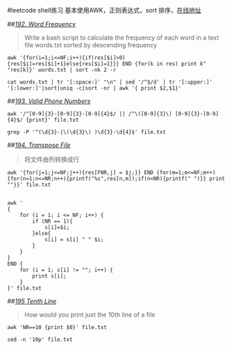 #leetcode shell练习
基本使用AWK，正则表达式，sort 排序，[在线地址](https://leetcode.com/problemset/shell/)

##[*192. Word Frequency*](https://leetcode.com/problems/word-frequency/)
>Write a bash script to calculate the frequency of each word in a text file words.txt
>sorted by descending frequency

```
awk '{for(i=1;i<=NF;i++){if(res[$i]>0){res[$i]=res[$i]+1}else{res[$i]=1}}} END {for(k in res) print k" "res[k]}' words.txt | sort -nk 2 -r

cat words.txt | tr '[:space:]' "\n" | sed '/^$/d' | tr '[:upper:]' '[:lower:]'|sort|uniq -c|sort -nr | awk '{ print $2,$1}'
```

##[*193. Valid Phone Numbers*](https://leetcode.com/problems/valid-phone-numbers/)

```
awk '/^[0-9]{3}-[0-9]{3}-[0-9]{4}$/ || /^\([0-9]{3}\) [0-9]{3}-[0-9]{4}$/ {print}' file.txt

grep -P '^(\d{3}-|\(\d{3}\) )\d{3}-\d{4}$' file.txt
```

##[*194. Transpose File*](https://leetcode.com/problems/transpose-file/)
> 将文件由列转换成行

```
awk '{for(j=1;j<=NF;j++){res[FNR,j] = $j;}} END {for(m=1;m<=NF;m++){for(n=1;n<=NR;n++){printf("%s",res[n,m]);if(n<NR){printf(" ")}} print ""}}' file.txt


awk '
{
    for (i = 1; i <= NF; i++) {
        if (NR == 1){
            s[i]=$i;
        }else{
            s[i] = s[i] " " $i;
        }
    }
}
END {
    for (i = 1; s[i] != ""; i++) {
        print s[i];
    }
}' file.txt
```

##[*195 Tenth Line*](https://leetcode.com/problems/tenth-line/)
>  How would you print just the 10th line of a file

```
awk 'NR==10 {print $0}' file.txt

sed -n '10p' file.txt
```


